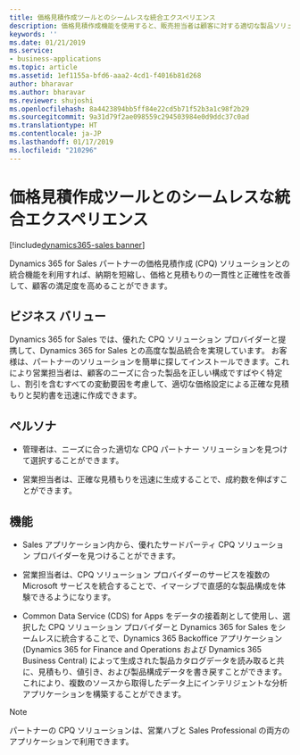 ```yaml
---
title: 価格見積作成ツールとのシームレスな統合エクスペリエンス
description: 価格見積作成機能を使用すると、販売担当者は顧客に対する適切な製品ソリューションを効率的にまとめて、それらの見積もりを出すことができます。
keywords: ''
ms.date: 01/21/2019
ms.service:
- business-applications
ms.topic: article
ms.assetid: 1ef1155a-bfd6-aaa2-4cd1-f4016b81d268
author: bharavar
ms.author: bharavar
ms.reviewer: shujoshi
ms.openlocfilehash: 8a4423894bb5ff84e22cd5b71f52b3a1c98f2b29
ms.sourcegitcommit: 9a31d79f2ae098559c294503984e0d9ddc37c0ad
ms.translationtype: HT
ms.contentlocale: ja-JP
ms.lasthandoff: 01/17/2019
ms.locfileid: "210296"
---
```

#  <a name="seamless-configure-price-quote-integrated-experience"></a>価格見積作成ツールとのシームレスな統合エクスペリエンス 
[!include[dynamics365-sales banner](../includes/dynamics365-sales.md)]





Dynamics 365 for Sales パートナーの価格見積作成 (CPQ) ソリューションとの統合機能を利用すれば、納期を短縮し、価格と見積もりの一貫性と正確性を改善して、顧客の満足度を高めることができます。

## <a name="business-value"></a>ビジネス バリュー 

Dynamics 365 for Sales では、優れた CPQ ソリューション プロバイダーと提携して、Dynamics 365 for Sales との高度な製品統合を実現しています。 お客様は、パートナーのソリューションを簡単に探してインストールできます。これにより営業担当者は、顧客のニーズに合った製品を正しい構成ですばやく特定し、割引を含むすべての変動要因を考慮して、適切な価格設定による正確な見積もりと契約書を迅速に作成できます。

## <a name="personas"></a>ペルソナ

-   管理者は、ニーズに合った適切な CPQ パートナー ソリューションを見つけて選択することができます。

-   営業担当者は、正確な見積もりを迅速に生成することで、成約数を伸ばすことができます。

## <a name="features"></a>機能

-   Sales アプリケーション内から、優れたサードパーティ CPQ ソリューション プロバイダーを見つけることができます。

-   営業担当者は、CPQ ソリューション プロバイダーのサービスを複数の Microsoft サービスを統合することで、イマーシブで直感的な製品構成を体験できるようになります。

-   Common Data Service (CDS) for Apps をデータの接着剤として使用し、選択した CPQ ソリューション プロバイダーと Dynamics 365 for Sales をシームレスに統合することで、Dynamics 365 Backoffice アプリケーション (Dynamics 365 for Finance and Operations および Dynamics 365 Business Central) によって生成された製品カタログデータを読み取ると共に、見積もり、値引き、および製品構成データを書き戻すことができます。これにより、複数のソースから取得したデータ上にインテリジェントな分析アプリケーションを構築することができます。


> [!NOTE]
> パートナーの CPQ ソリューションは、営業ハブと Sales Professional の両方のアプリケーションで利用できます。
